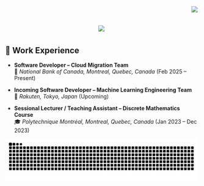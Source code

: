 <img align="right" src="https://visitor-badge.laobi.icu/badge?page_id=jaunewick/jaunewick" />
<h1 align="center">
    <img src="https://readme-typing-svg.herokuapp.com/?font=Righteous&size=35&center=true&vCenter=true&width=500&height=70&duration=4000&lines=Hi+There!+👋;+I'm+Daniel+Giao!;" />
</h1>

## 💼 Work Experience

- **Software Developer – Cloud Migration Team**  
  🏦 *National Bank of Canada, Montreal, Quebec, Canada* (Feb 2025 – Present)

- **Incoming Software Developer – Machine Learning Engineering Team**  
  🎌 *Rakuten, Tokyo, Japan* (Upcoming)

- **Sessional Lecturer / Teaching Assistant – Discrete Mathematics Course**  
  🎓 *Polytechnique Montréal, Montreal, Quebec, Canada* (Jan 2023 – Dec 2023)

<p align="center">
  <picture>
    <source media="(prefers-color-scheme: dark)" srcset="https://raw.githubusercontent.com/jaunewick/jaunewick/output/github-snake-dark.svg" />
    <source media="(prefers-color-scheme: light)" srcset="https://raw.githubusercontent.com/jaunewick/jaunewick/output/github-snake.svg" />
    <img alt="github-snake" src="https://raw.githubusercontent.com/jaunewick/jaunewick/output/github-snake.svg" />
  </picture>
</p>
